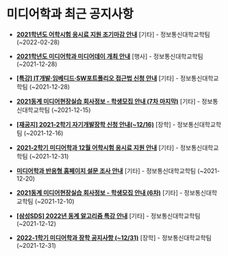 # 미디어학과 최근 공지사항

* **[2021학년도 어학시험 응시료 지원 조기마감 안내](https://media.ajou.ac.kr/media/board/board01.jsp?mode=view&amp;article_no=227115&amp;board_wrapper=%2Fmedia%2Fboard%2Fboard01.jsp&amp;pager.offset=0&amp;board_no=304)**
 [기타] - 정보통신대학교학팀 (~2022-02-28)

* **[2021학년도 미디어학과 미디어데이 개최 안내](https://media.ajou.ac.kr/media/board/board01.jsp?mode=view&amp;article_no=226787&amp;board_wrapper=%2Fmedia%2Fboard%2Fboard01.jsp&amp;pager.offset=0&amp;board_no=304)**
 [행사] - 정보통신대학교학팀 (~2021-12-28)

* **[[특강] IT개발·임베디드·SW포트폴리오 접근법 신청 안내](https://media.ajou.ac.kr/media/board/board01.jsp?mode=view&amp;article_no=226739&amp;board_wrapper=%2Fmedia%2Fboard%2Fboard01.jsp&amp;pager.offset=0&amp;board_no=304)**
 [기타] - 정보통신대학교학팀 (~2021-12-28)

* **[2021동계 미디어현장실습 회사정보 - 학생모집 안내 (7차 마지막)](https://media.ajou.ac.kr/media/board/board01.jsp?mode=view&amp;article_no=226647&amp;board_wrapper=%2Fmedia%2Fboard%2Fboard01.jsp&amp;pager.offset=0&amp;board_no=304)**
 [기타] - 정보통신대학교학팀 (~2021-12-15)

* **[﻿[재공지] 2021-2학기 자기개발장학 신청 안내(~12/16)﻿](https://media.ajou.ac.kr/media/board/board01.jsp?mode=view&amp;article_no=226589&amp;board_wrapper=%2Fmedia%2Fboard%2Fboard01.jsp&amp;pager.offset=0&amp;board_no=304)**
 [장학] - 정보통신대학교학팀 (~2021-12-16)

* **[2021-2학기 미디어학과 12월 어학시험 응시료 지원 안내](https://media.ajou.ac.kr/media/board/board01.jsp?mode=view&amp;article_no=226526&amp;board_wrapper=%2Fmedia%2Fboard%2Fboard01.jsp&amp;pager.offset=0&amp;board_no=304)**
 [기타] - 정보통신대학교학팀 (~2021-12-31)

* **[미디어학과 반응형 홈페이지 설문 조사 안내](https://media.ajou.ac.kr/media/board/board01.jsp?mode=view&amp;article_no=226502&amp;board_wrapper=%2Fmedia%2Fboard%2Fboard01.jsp&amp;pager.offset=0&amp;board_no=304)**
 [기타] - 정보통신대학교학팀 (~2021-12-20)

* **[2021동계 미디어현장실습 회사정보 - 학생모집 안내 (6차)](https://media.ajou.ac.kr/media/board/board01.jsp?mode=view&amp;article_no=226498&amp;board_wrapper=%2Fmedia%2Fboard%2Fboard01.jsp&amp;pager.offset=0&amp;board_no=304)**
 [기타] - 정보통신대학교학팀 (~2021-12-10)

* **[[삼성SDS] 2022년 동계 알고리즘 특강 안내](https://media.ajou.ac.kr/media/board/board01.jsp?mode=view&amp;article_no=226420&amp;board_wrapper=%2Fmedia%2Fboard%2Fboard01.jsp&amp;pager.offset=0&amp;board_no=304)**
 [기타] - 정보통신대학교학팀 (~2021-12-12)

* **[2022-1학기 미디어학과 장학 공지사항 (~12/31)](https://media.ajou.ac.kr/media/board/board01.jsp?mode=view&amp;article_no=226399&amp;board_wrapper=%2Fmedia%2Fboard%2Fboard01.jsp&amp;pager.offset=0&amp;board_no=304)**
 [장학] - 정보통신대학교학팀 (~2021-12-31)
